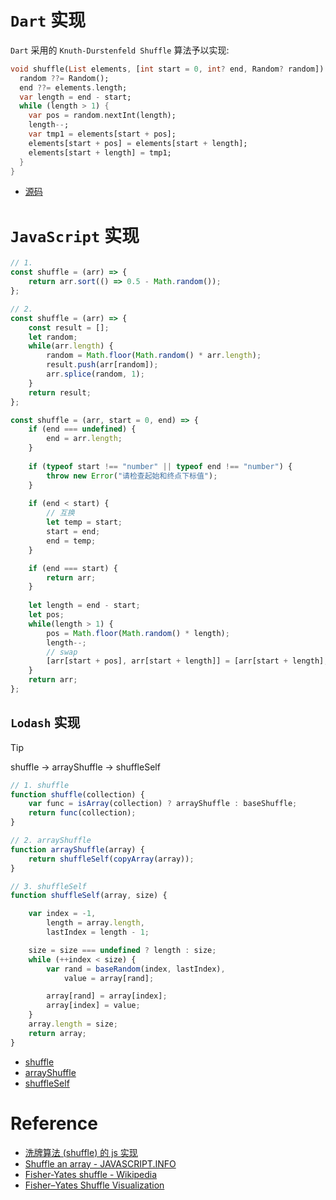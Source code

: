 # `Dart` 实现

`Dart` 采用的 `Knuth-Durstenfeld Shuffle` 算法予以实现:

```dart
void shuffle(List elements, [int start = 0, int? end, Random? random]) {
  random ??= Random();
  end ??= elements.length;
  var length = end - start;
  while (length > 1) {
    var pos = random.nextInt(length);
    length--;
    var tmp1 = elements[start + pos];
    elements[start + pos] = elements[start + length];
    elements[start + length] = tmp1;
  }
}
```

* [源码](https://github.com/dart-lang/sdk/blob/df895a8a573c159935bfef235221037eec467513/sdk/lib/collection/list.dart#L363-L375)

# `JavaScript` 实现

```javascript
// 1.
const shuffle = (arr) => {
	return arr.sort(() => 0.5 - Math.random());
};

// 2.
const shuffle = (arr) => {
	const result = [];
	let random;
	while(arr.length) {
		random = Math.floor(Math.random() * arr.length);
		result.push(arr[random]);
		arr.splice(random, 1);
	}
	return result;
};
```


```js
const shuffle = (arr, start = 0, end) => {
	if (end === undefined) {
		end = arr.length;
	}
	
	if (typeof start !== "number" || typeof end !== "number") {
		throw new Error("请检查起始和终点下标值");
	}
	
	if (end < start) {
	    // 互换
	    let temp = start;
	    start = end;
	    end = temp;
	}

	if (end === start) {
		return arr;
	}
  
	let length = end - start;
	let pos;
	while(length > 1) {
		pos = Math.floor(Math.random() * length);
		length--;
		// swap
		[arr[start + pos], arr[start + length]] = [arr[start + length], arr[start + pos]];
	}
	return arr;
};
```

## `Lodash` 实现

> [!tip]
> shuffle -> arrayShuffle -> shuffleSelf

```javascript
// 1. shuffle
function shuffle(collection) {
	var func = isArray(collection) ? arrayShuffle : baseShuffle;
	return func(collection);
}

// 2. arrayShuffle
function arrayShuffle(array) {
	return shuffleSelf(copyArray(array));
}

// 3. shuffleSelf
function shuffleSelf(array, size) {

	var index = -1,
		length = array.length,
		lastIndex = length - 1;

	size = size === undefined ? length : size;
	while (++index < size) {
		var rand = baseRandom(index, lastIndex),
			value = array[rand];

		array[rand] = array[index];
		array[index] = value;
	}
	array.length = size;
	return array;
}
```

* [shuffle](https://github.com/lodash/lodash/blob/ddfd9b11a0126db2302cb70ec9973b66baec0975/lodash.js#L9816-L9819)
* [arrayShuffle](https://github.com/lodash/lodash/blob/ddfd9b11a0126db2302cb70ec9973b66baec0975/lodash.js#L2441-L2443)
* [shuffleSelf](https://github.com/lodash/lodash/blob/ddfd9b11a0126db2302cb70ec9973b66baec0975/lodash.js#L6711-L6726)

# Reference

* [洗牌算法 (shuffle) 的 js 实现](https://github.com/ccforward/cc/issues/44)
* [Shuffle an array - JAVASCRIPT.INFO](https://javascript.info/task/shuffle)
* [Fisher-Yates shuffle - Wikipedia](https://en.wikipedia.org/wiki/Fisher%E2%80%93Yates_shuffle)
* [Fisher–Yates Shuffle Visualization](https://bost.ocks.org/mike/shuffle/)